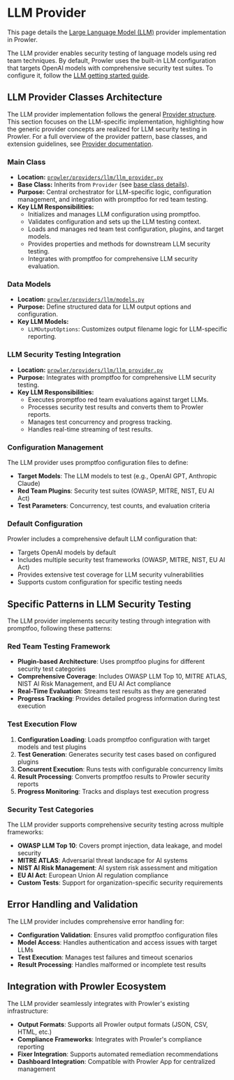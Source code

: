 # LLM Provider

This page details the [Large Language Model (LLM)](https://en.wikipedia.org/wiki/Large_language_model) provider implementation in Prowler.

The LLM provider enables security testing of language models using red team techniques. By default, Prowler uses the built-in LLM configuration that targets OpenAI models with comprehensive security test suites. To configure it, follow the [LLM getting started guide](../tutorials/llm/getting-started-llm.md).

## LLM Provider Classes Architecture

The LLM provider implementation follows the general [Provider structure](./provider.md). This section focuses on the LLM-specific implementation, highlighting how the generic provider concepts are realized for LLM security testing in Prowler. For a full overview of the provider pattern, base classes, and extension guidelines, see [Provider documentation](./provider.md).

### Main Class

- **Location:** [`prowler/providers/llm/llm_provider.py`](https://github.com/prowler-cloud/prowler/blob/master/prowler/providers/llm/llm_provider.py)
- **Base Class:** Inherits from `Provider` (see [base class details](https://github.com/prowler-cloud/prowler/blob/master/prowler/providers/common/provider.py)).
- **Purpose:** Central orchestrator for LLM-specific logic, configuration management, and integration with promptfoo for red team testing.
- **Key LLM Responsibilities:**
    - Initializes and manages LLM configuration using promptfoo.
    - Validates configuration and sets up the LLM testing context.
    - Loads and manages red team test configuration, plugins, and target models.
    - Provides properties and methods for downstream LLM security testing.
    - Integrates with promptfoo for comprehensive LLM security evaluation.

### Data Models

- **Location:** [`prowler/providers/llm/models.py`](https://github.com/prowler-cloud/prowler/blob/master/prowler/providers/llm/models.py)
- **Purpose:** Define structured data for LLM output options and configuration.
- **Key LLM Models:**
    - `LLMOutputOptions`: Customizes output filename logic for LLM-specific reporting.

### LLM Security Testing Integration

- **Location:** [`prowler/providers/llm/llm_provider.py`](https://github.com/prowler-cloud/prowler/blob/master/prowler/providers/llm/llm_provider.py)
- **Purpose:** Integrates with promptfoo for comprehensive LLM security testing.
- **Key LLM Responsibilities:**
    - Executes promptfoo red team evaluations against target LLMs.
    - Processes security test results and converts them to Prowler reports.
    - Manages test concurrency and progress tracking.
    - Handles real-time streaming of test results.

### Configuration Management

The LLM provider uses promptfoo configuration files to define:

- **Target Models**: The LLM models to test (e.g., OpenAI GPT, Anthropic Claude)
- **Red Team Plugins**: Security test suites (OWASP, MITRE, NIST, EU AI Act)
- **Test Parameters**: Concurrency, test counts, and evaluation criteria

### Default Configuration

Prowler includes a comprehensive default LLM configuration that:

- Targets OpenAI models by default
- Includes multiple security test frameworks (OWASP, MITRE, NIST, EU AI Act)
- Provides extensive test coverage for LLM security vulnerabilities
- Supports custom configuration for specific testing needs

## Specific Patterns in LLM Security Testing

The LLM provider implements security testing through integration with promptfoo, following these patterns:

### Red Team Testing Framework

- **Plugin-based Architecture**: Uses promptfoo plugins for different security test categories
- **Comprehensive Coverage**: Includes OWASP LLM Top 10, MITRE ATLAS, NIST AI Risk Management, and EU AI Act compliance
- **Real-Time Evaluation**: Streams test results as they are generated
- **Progress Tracking**: Provides detailed progress information during test execution

### Test Execution Flow

1. **Configuration Loading**: Loads promptfoo configuration with target models and test plugins
2. **Test Generation**: Generates security test cases based on configured plugins
3. **Concurrent Execution**: Runs tests with configurable concurrency limits
4. **Result Processing**: Converts promptfoo results to Prowler security reports
5. **Progress Monitoring**: Tracks and displays test execution progress

### Security Test Categories

The LLM provider supports comprehensive security testing across multiple frameworks:

- **OWASP LLM Top 10**: Covers prompt injection, data leakage, and model security
- **MITRE ATLAS**: Adversarial threat landscape for AI systems
- **NIST AI Risk Management**: AI system risk assessment and mitigation
- **EU AI Act**: European Union AI regulation compliance
- **Custom Tests**: Support for organization-specific security requirements

## Error Handling and Validation

The LLM provider includes comprehensive error handling for:

- **Configuration Validation**: Ensures valid promptfoo configuration files
- **Model Access**: Handles authentication and access issues with target LLMs
- **Test Execution**: Manages test failures and timeout scenarios
- **Result Processing**: Handles malformed or incomplete test results

## Integration with Prowler Ecosystem

The LLM provider seamlessly integrates with Prowler's existing infrastructure:

- **Output Formats**: Supports all Prowler output formats (JSON, CSV, HTML, etc.)
- **Compliance Frameworks**: Integrates with Prowler's compliance reporting
- **Fixer Integration**: Supports automated remediation recommendations
- **Dashboard Integration**: Compatible with Prowler App for centralized management
